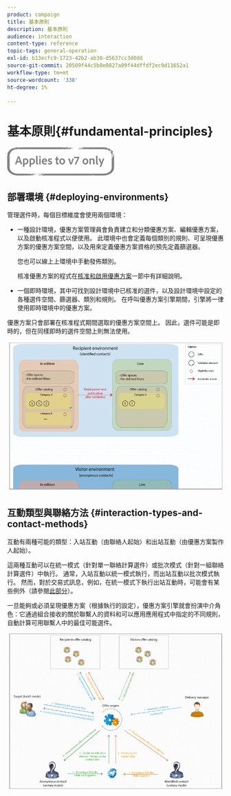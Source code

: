 ```yaml
---
product: campaign
title: 基本原則
description: 基本原則
audience: interaction
content-type: reference
topic-tags: general-operation
exl-id: b13ecfc9-1723-42b2-ab30-d5637cc3d0dd
source-git-commit: 20509f44c5b8e0827a09f44dffdf2ec9d11652a1
workflow-type: tm+mt
source-wordcount: '338'
ht-degree: 1%

---
```


# 基本原則{#fundamental-principles}

![](../../assets/v7-only.svg)

## 部署環境 {#deploying-environments}

管理選件時，每個目標維度會使用兩個環境：

* 一種設計環境，優惠方案管理員會負責建立和分類優惠方案、編輯優惠方案，以及啟動核准程式以便使用。 此環境中也會定義每個類別的規則、可呈現優惠方案的優惠方案空間，以及用來定義優惠方案資格的預先定義篩選器。

   您也可以線上上環境中手動發佈類別。

   核准優惠方案的程式在[核准和啟用優惠方案](../../interaction/using/approving-and-activating-an-offer.md)一節中有詳細說明。

* 一個即時環境，其中可找到設計環境中已核准的選件，以及設計環境中設定的各種選件空間、篩選器、類別和規則。 在呼叫優惠方案引擎期間，引擎將一律使用即時環境中的優惠方案。

優惠方案只會部署在核准程式期間選取的優惠方案空間上。 因此，選件可能是即時的，但在同樣即時的選件空間上則無法使用。

![](assets/architecture_interaction1.png)

## 互動類型與聯絡方法 {#interaction-types-and-contact-methods}

互動有兩種可能的類型：入站互動（由聯絡人起始）和出站互動（由優惠方案製作人起始）。

這兩種互動可以在統一模式（針對單一聯絡計算選件）或批次模式（針對一組聯絡計算選件）中執行。 通常，入站互動以統一模式執行，而出站互動以批次模式執行。 然而，對於交易式訊息，例如，在統一模式下執行出站互動時，可能會有某些例外（請參閱[此部分](../../message-center/using/about-transactional-messaging.md)）。

一旦能夠或必須呈現優惠方案（根據執行的設定），優惠方案引擎就會扮演中介角色：它通過組合接收的關於聯繫人的資料和可以應用應用程式中指定的不同規則，自動計算可用聯繫人中的最佳可能選件。

![](assets/architecture_interaction2.png)
